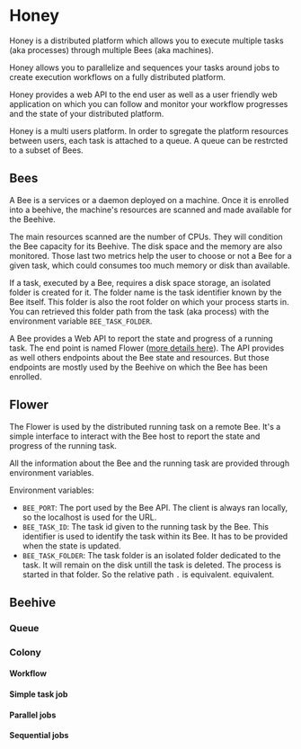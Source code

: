 # Honey

Honey is a distributed platform which allows you to execute multiple 
tasks (aka processes) through multiple Bees (aka machines).

Honey allows you to parallelize and sequences your tasks around 
jobs to create execution workflows on a fully distributed platform.

Honey provides a web API to the end user as well as a user friendly 
web application on which you can follow and monitor your workflow 
progresses and the state of your distributed platform.

Honey is a multi users platform. In order to sgregate the platform
resources between users, each task is attached to a queue. A queue 
can be restrcted to a subset of Bees.

## Bees

A Bee is a services or a daemon deployed on a machine. Once it is
enrolled into a beehive, the machine's resources are scanned and 
made available for the Beehive.

The main resources scanned are the number of CPUs. They will condition
the Bee capacity for its Beehive. The disk space and the memory are
also monitored. Those last two metrics help the user to choose or not 
a Bee for a given task, which could consumes too much memory or disk 
than available.

If a task, executed by a Bee, requires a disk space storage, an 
isolated folder is created for it. The folder name is the task 
identifier known by the Bee itself. This folder is also the root
folder on which your process starts in. You can retrieved this 
folder path from the task (aka process) with the environment 
variable `BEE_TASK_FOLDER`.

A Bee provides a Web API to report the state and progress of a 
running task. The end point is named Flower ([more details here](#flower)).
The API provides as well others endpoints about the Bee state and resources.
But those endpoints are mostly used by the Beehive on which the Bee
has been enrolled.

## Flower

The Flower is used by the distributed running task on a remote Bee.
It's a simple interface to interact with the Bee host to report the
state and progress of the running task.

All the information about the Bee and the running task are provided
through environment variables.

Environment variables:

* `BEE_PORT`: The port used by the Bee API. The client is always ran
locally, so the localhost is used for the URL.
* `BEE_TASK_ID`: The task id given to the running task by the Bee. 
This identifier is used to identify the task within its Bee. It has 
to be provided when the state is updated.
* `BEE_TASK_FOLDER`: The task folder is an isolated folder dedicated 
to the task. It will remain on the disk untill the task is deleted. 
The process is started in that folder. So the relative path `.` is 
equivalent.
equivalent.

## Beehive

### Queue

### Colony

#### Workflow

#### Simple task job
#### Parallel jobs
#### Sequential jobs